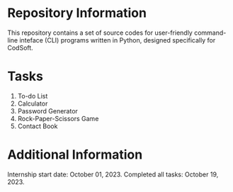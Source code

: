 # Repository Information
This repository contains a set of source codes for user-friendly command-line inteface (CLI) programs written in Python, designed specifically for CodSoft.
# Tasks
1. To-do List
2. Calculator
3. Password Generator
4. Rock-Paper-Scissors Game
5. Contact Book
# Additional Information
Internship start date: October 01, 2023.
Completed all tasks: October 19, 2023.
